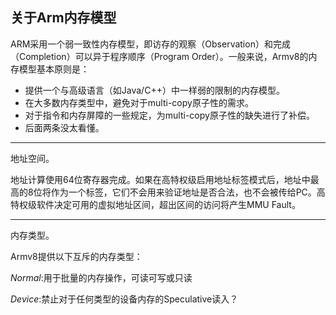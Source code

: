 ## 关于Arm内存模型

ARM采用一个弱一致性内存模型，即访存的观察（Observation）和完成（Completion）可以异于程序顺序（Program Order）。一般来说，Armv8的内存模型基本原则是：

* 提供一个与高级语言（如Java/C++）中一样弱的限制的内存模型。
* 在大多数内存类型中，避免对于multi-copy原子性的需求。
* 对于指令和内存屏障的一些规定，为multi-copy原子性的缺失进行了补偿。
* 后面两条没太看懂。

***

地址空间。

地址计算使用64位寄存器完成。如果在高特权级启用地址标签模式后，地址中最高的8位将作为一个标签，它们不会用来验证地址是否合法，也不会被传给PC。高特权级软件决定可用的虚拟地址区间，超出区间的访问将产生MMU Fault。

***

内存类型。

Armv8提供以下互斥的内存类型：

*Normal*:用于批量的内存操作，可读可写或只读

*Device*:禁止对于任何类型的设备内存的Speculative读入？